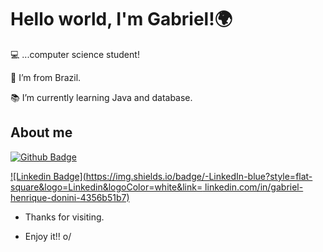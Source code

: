 
<!--
**Gabrielhdsr/Gabrielhdsr** is a ✨ _special_ ✨ repository because its `README.md` (this file) appears on your GitHub profile.

Here are some ideas to get you started:

- 🔭 I’m currently working on ...
- 🌱 I’m currently learning ...
- 👯 I’m looking to collaborate on ...
- 🤔 I’m looking for help with ...
- 💬 Ask me about ...
- 📫 How to reach me: ...
- 😄 Pronouns: ...
- ⚡ Fun fact: ...
--> 
#  Hello world, I'm Gabriel!🌍

:computer: ...computer science student!

:house_with_garden: I’m from Brazil.

:books: I’m currently learning Java and database.

## About me

[![Github Badge](https://img.shields.io/badge/-Github-000?style=flat-square&logo=Github&logoColor=white&link=linkedin.com/in/gabriel-henrique-donini-4356b51b7)](https://www.github.com/Gabrielhdsr)

[![Linkedin Badge](https://img.shields.io/badge/-LinkedIn-blue?style=flat-square&logo=Linkedin&logoColor=white&link= linkedin.com/in/gabriel-henrique-donini-4356b51b7)]( linkedin.com/in/gabriel-henrique-donini-4356b51b7)

- Thanks for visiting.

- Enjoy it!! o/
